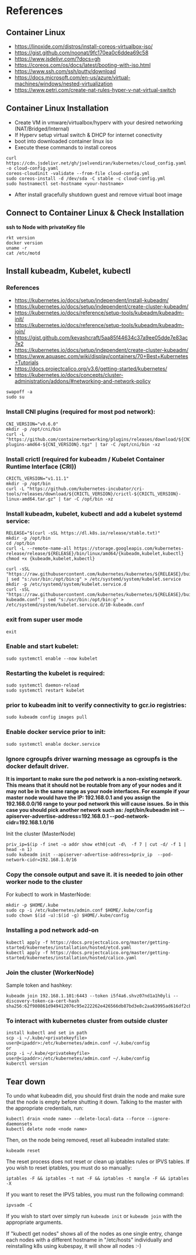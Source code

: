 # References

## Container Linux
- https://linoxide.com/distros/install-coreos-virtualbox-iso/
- https://gist.github.com/noonat/9fc170ea0c6ddea69c58
- https://www.jsdelivr.com/?docs=gh
- https://coreos.com/os/docs/latest/booting-with-iso.html
- https://www.ssh.com/ssh/putty/download
- https://docs.microsoft.com/en-us/azure/virtual-machines/windows/nested-virtualization
- https://www.petri.com/create-nat-rules-hyper-v-nat-virtual-switch

## Container Linux Installation
- Create VM in vmware/virtualbox/hyperv with your desired networking (NAT/Bridged/Internal)
- If Hyperv setup virtual switch & DHCP for internet conectivity 
- boot into downloaded container linux iso
- Execute these commands to install coreos
```
curl https://cdn.jsdelivr.net/gh/jselvendiran/kubernetes/cloud_config.yaml -o cloud-config.yaml
coreos-cloudinit -validate --from-file cloud-config.yml
sudo coreos-install -d /dev/sda -C stable -c cloud-config.yml
sudo hostnamectl set-hostname <your-hostname>
```
- After install gracefully shutdown guest and remove virtual boot image

## Connect to Container Linux & Check Installation
**ssh to Node with privateKey file**
```
rkt version
docker version
uname -r
cat /etc/motd
```

## Install kubeadm, Kubelet, kubectl
### References
 - https://kubernetes.io/docs/setup/independent/install-kubeadm/
 - https://kubernetes.io/docs/setup/independent/create-cluster-kubeadm/
 - https://kubernetes.io/docs/reference/setup-tools/kubeadm/kubeadm-init/
 - https://kubernetes.io/docs/reference/setup-tools/kubeadm/kubeadm-join/
 - https://gist.github.com/kevashcraft/5aa85f44634c37a9ee05dde7e83ac7e2
 - https://kubernetes.io/docs/setup/independent/create-cluster-kubeadm/
 - https://www.aquasec.com/wiki/display/containers/70+Best+Kubernetes+Tutorials
 - https://docs.projectcalico.org/v3.6/getting-started/kubernetes/
 - https://kubernetes.io/docs/concepts/cluster-administration/addons/#networking-and-network-policy


```
swapoff -a
sudo su
```

### Install CNI plugins (required for most pod network):
```
CNI_VERSION="v0.6.0"
mkdir -p /opt/cni/bin
curl -L "https://github.com/containernetworking/plugins/releases/download/${CNI_VERSION}/cni-plugins-amd64-${CNI_VERSION}.tgz" | tar -C /opt/cni/bin -xz
```

### Install crictl (required for kubeadm / Kubelet Container Runtime Interface (CRI))
```
CRICTL_VERSION="v1.11.1"
mkdir -p /opt/bin
curl -L "https://github.com/kubernetes-incubator/cri-tools/releases/download/${CRICTL_VERSION}/crictl-${CRICTL_VERSION}-linux-amd64.tar.gz" | tar -C /opt/bin -xz
```

### Install kubeadm, kubelet, kubectl and add a kubelet systemd service:
```
RELEASE="$(curl -sSL https://dl.k8s.io/release/stable.txt)"
mkdir -p /opt/bin
cd /opt/bin
curl -L --remote-name-all https://storage.googleapis.com/kubernetes-release/release/${RELEASE}/bin/linux/amd64/{kubeadm,kubelet,kubectl}
chmod +x {kubeadm,kubelet,kubectl}

curl -sSL "https://raw.githubusercontent.com/kubernetes/kubernetes/${RELEASE}/build/debs/kubelet.service" | sed "s:/usr/bin:/opt/bin:g" > /etc/systemd/system/kubelet.service
mkdir -p /etc/systemd/system/kubelet.service.d
curl -sSL "https://raw.githubusercontent.com/kubernetes/kubernetes/${RELEASE}/build/debs/10-kubeadm.conf" | sed "s:/usr/bin:/opt/bin:g" > /etc/systemd/system/kubelet.service.d/10-kubeadm.conf
```

### exit from super user mode
```
exit
```

### Enable and start kubelet:
```
sudo systemctl enable --now kubelet
```

### Restarting the kubelet is required:
```
sudo systemctl daemon-reload
sudo systemctl restart kubelet
```

### prior to kubeadm init to verify connectivity to gcr.io registries:
```
sudo kubeadm config images pull
```

### Enable docker service prior to init:
```
sudo systemctl enable docker.service
```

### Ignore cgroupfs driver warning message as cgroupfs is the docker default driver.
**It is important to make sure the pod network is a non-existing network. This means that it should not be routable from any of your nodes and it may not be in the same range as your node interfaces. For example if your master node would have the IP: 192.168.0.1 and you assign the 192.168.0.0/16 range to your pod network this will cause issues. So in this case you should pick another network such as:
/opt/bin/kubeadm init --apiserver-advertise-address=192.168.0.1 --pod-network-cidr=192.168.1.0/16**

Init the cluster (MasterNode)
```
priv_ip=$(ip -f inet -o addr show eth0|cut -d\  -f 7 | cut -d/ -f 1 | head -n 1)
sudo kubeadm init --apiserver-advertise-address=$priv_ip  --pod-network-cidr=192.168.1.0/16
```

### Copy the console output and save it. it is needed to join other worker node to the cluster
For kubectl to work in MasterNode:
```shell
mkdir -p $HOME/.kube
sudo cp -i /etc/kubernetes/admin.conf $HOME/.kube/config
sudo chown $(id -u):$(id -g) $HOME/.kube/config
```

### Installing a pod network add-on
```
kubectl apply -f https://docs.projectcalico.org/master/getting-started/kubernetes/installation/hosted/etcd.yaml
kubectl apply -f https://docs.projectcalico.org/master/getting-started/kubernetes/installation/hosted/calico.yaml
```

### Join the cluster (WorkerNode)
Sample token and hashkey:
```
kubeadm join 192.168.1.101:6443 --token i5f4a6.shvz07nd1a1h0yli --discovery-token-ca-cert-hash sha256:62f980861d949412076c95e222262e426566db87bd3e8c2aa63995ad616df2cb
```


### To interact with kubernetes cluster from outside cluster
```shell
install kubectl and set in path
scp -i ~/.kube/<privatekeyfile> user@<ipaddr>:/etc/kubernetes/admin.conf ~/.kube/config
or
pscp -i ~/.kube/<privatekeyfile> user@<ipaddr>:/etc/kubernetes/admin.conf ~/.kube/config
kuberctl version
```

## Tear down
To undo what kubeadm did, you should first drain the node and make sure that the node is empty before shutting it down.
Talking to the master with the appropriate credentials, run:
```
kubectl drain <node name> --delete-local-data --force --ignore-daemonsets
kubectl delete node <node name>
```

Then, on the node being removed, reset all kubeadm installed state:
```
kubeadm reset
```

The reset process does not reset or clean up iptables rules or IPVS tables. If you wish to reset iptables, you must do so manually:
```
iptables -F && iptables -t nat -F && iptables -t mangle -F && iptables -X
```

If you want to reset the IPVS tables, you must run the following command:
```
ipvsadm -C
```
If you wish to start over simply run ```kubeadm init``` or ```kubeadm join``` with the appropriate arguments.

If "kubectl get nodes" shows all of the nodes as one single entry, change each nodes with a different hostname in "/etc/hosts" individually and reinstalling k8s using kubespay, it will show all nodes :-)

